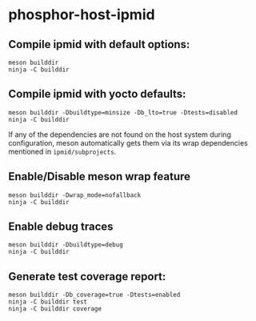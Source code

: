 # phosphor-host-ipmid

## Compile ipmid with default options:

```ascii
meson builddir
ninja -C builddir
```

## Compile ipmid with yocto defaults:

```ascii
meson builddir -Dbuildtype=minsize -Db_lto=true -Dtests=disabled
ninja -C builddir
```

If any of the dependencies are not found on the host system during
configuration, meson automatically gets them via its wrap dependencies mentioned
in `ipmid/subprojects`.

## Enable/Disable meson wrap feature

```ascii
meson builddir -Dwrap_mode=nofallback
ninja -C builddir
```

## Enable debug traces

```ascii
meson builddir -Dbuildtype=debug
ninja -C builddir
```

## Generate test coverage report:

```ascii
meson builddir -Db_coverage=true -Dtests=enabled
ninja -C builddir test
ninja -C builddir coverage
```
